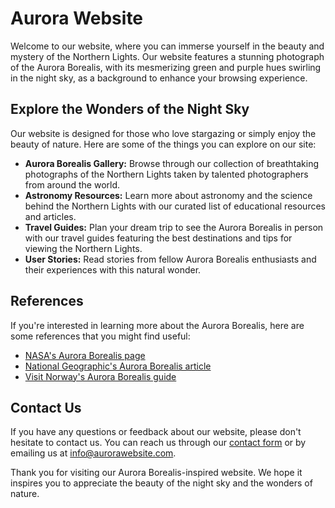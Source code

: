 <!--font:Dancing Script-->

# Aurora Website

<!--font:Barlow Condensed-->

Welcome to our website, where you can immerse yourself in the beauty and mystery of the Northern Lights. Our website features a stunning photograph of the Aurora Borealis, with its mesmerizing green and purple hues swirling in the night sky, as a background to enhance your browsing experience.

## Explore the Wonders of the Night Sky

Our website is designed for those who love stargazing or simply enjoy the beauty of nature. Here are some of the things you can explore on our site:

-   **Aurora Borealis Gallery:** Browse through our collection of breathtaking photographs of the Northern Lights taken by talented photographers from around the world.
-   **Astronomy Resources:** Learn more about astronomy and the science behind the Northern Lights with our curated list of educational resources and articles.
-   **Travel Guides:** Plan your dream trip to see the Aurora Borealis in person with our travel guides featuring the best destinations and tips for viewing the Northern Lights.
-   **User Stories:** Read stories from fellow Aurora Borealis enthusiasts and their experiences with this natural wonder.

## References

If you're interested in learning more about the Aurora Borealis, here are some references that you might find useful:

-   [NASA's Aurora Borealis page](#nasa)
-   [National Geographic's Aurora Borealis article](#natgeo)
-   [Visit Norway's Aurora Borealis guide](#norway)

## Contact Us

If you have any questions or feedback about our website, please don't hesitate to contact us. You can reach us through our [contact form](#contact) or by emailing us at info@aurorawebsite.com.

Thank you for visiting our Aurora Borealis-inspired website. We hope it inspires you to appreciate the beauty of the night sky and the wonders of nature.

<!--

Write me content for website with wallpaper which alt text is:

"A photograph of the Northern Lights, with the green and purple hues swirling in the night sky."

The name/title of the page should not be 1:1 copy of the alt text but rather a real content of the website which is using this wallpaper.

- Use markdown format
- Start with heading
- Heading should be short and concise
- The content should look like a real website
- The website should not be about the wallpaper, wallpaper is just a related background
- Heading should be contain work "wallpaper" or "background"
- Include real sections like references, contact, user stories, etc. use things relevant to the page purpose.
- Feel free to use structure like headings, bullets, numbering, blockquotes, paragraphs, horizontal lines, etc.
- You can use formatting like bold or _italic_
- You can include UTF-8 emojis
- Links should be only #hash anchors (and you can refer to the document itself)
- Do not include images


---


# Discover the Wonders of the Night Sky with our Aurora Borealis Wallpaper

Welcome to our website, where you can explore the beauty and mystery of the Northern Lights through our stunning wallpaper. Our wallpaper features a photograph of the Aurora Borealis, with its mesmerizing green and purple hues swirling in the night sky.

## Why Choose Our Aurora Borealis Wallpaper?

Our wallpaper is not only visually stunning but also provides a calming and relaxing ambiance to any space. It is perfect for those who love stargazing or simply enjoy the beauty of nature. Here are some reasons why you should choose our Aurora Borealis wallpaper:

- High-quality resolution: Our wallpaper is available in high-definition resolution, ensuring that every detail of the Northern Lights is captured.
- Easy to install: Our wallpaper is easy to install and comes with clear instructions.
- Versatile: Our wallpaper is suitable for use in homes, offices, and other spaces.

## User Stories

Here are some stories from our satisfied customers who have used our Aurora Borealis wallpaper:

> "I've always been fascinated by the Northern Lights, and having this wallpaper in my bedroom makes me feel like I'm sleeping under the stars." - Sarah, 27

> "The colors of the Aurora Borealis are so calming, and this wallpaper has helped me create a peaceful atmosphere in my home office." - John, 35

## References

If you're interested in learning more about the Aurora Borealis, here are some references that you might find useful:

- [NASA's Aurora Borealis page](#nasa)
- [National Geographic's Aurora Borealis article](#natgeo)
- [Visit Norway's Aurora Borealis guide](#norway)

## Contact Us

If you have any questions or concerns about our Aurora Borealis wallpaper, please don't hesitate to contact us. You can reach us through our [contact form](#contact) or by emailing us at info@aurorawallpaper.com.

Thank you for choosing our Aurora Borealis wallpaper. We hope it brings you joy and inspiration every time you look at it.


---


Heading should not include word "wallpaper". The website should not be about the wallpaper itself, wallpaper is just a related background, rewrite whole content.


---


# Experience the Magic of the Northern Lights with Our Aurora Borealis-Inspired Website

Welcome to our website, where you can immerse yourself in the beauty and mystery of the Northern Lights. Our website features a stunning photograph of the Aurora Borealis, with its mesmerizing green and purple hues swirling in the night sky, as a background to enhance your browsing experience.

## Explore the Wonders of the Night Sky

Our website is designed for those who love stargazing or simply enjoy the beauty of nature. Here are some of the things you can explore on our site:

- **Aurora Borealis Gallery:** Browse through our collection of breathtaking photographs of the Northern Lights taken by talented photographers from around the world.
- **Astronomy Resources:** Learn more about astronomy and the science behind the Northern Lights with our curated list of educational resources and articles.
- **Travel Guides:** Plan your dream trip to see the Aurora Borealis in person with our travel guides featuring the best destinations and tips for viewing the Northern Lights.
- **User Stories:** Read stories from fellow Aurora Borealis enthusiasts and their experiences with this natural wonder.

## References

If you're interested in learning more about the Aurora Borealis, here are some references that you might find useful:

- [NASA's Aurora Borealis page](#nasa)
- [National Geographic's Aurora Borealis article](#natgeo)
- [Visit Norway's Aurora Borealis guide](#norway)

## Contact Us

If you have any questions or feedback about our website, please don't hesitate to contact us. You can reach us through our [contact form](#contact) or by emailing us at info@aurorawebsite.com.

Thank you for visiting our Aurora Borealis-inspired website. We hope it inspires you to appreciate the beauty of the night sky and the wonders of nature.

-->
